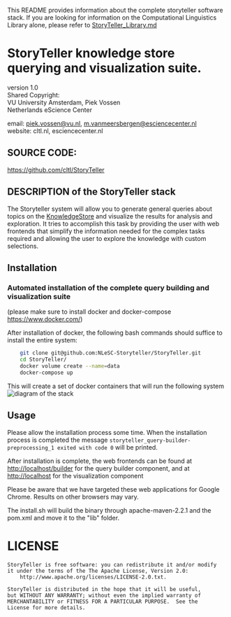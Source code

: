 This README provides information about the complete storyteller software stack. If you are looking for information on the Computational Linguistics Library alone, please refer to [StoryTeller_Library.md](StoryTeller_Library.md)

StoryTeller knowledge store querying and visualization suite.
=============================================================
version 1.0  
Shared Copyright:  
VU University Amsterdam, Piek Vossen  
Netherlands eScience Center  

email: piek.vossen@vu.nl, m.vanmeersbergen@esciencecenter.nl  
website: cltl.nl, esciencecenter.nl  

## SOURCE CODE:
https://github.com/cltl/StoryTeller

## DESCRIPTION of the StoryTeller stack
The Storyteller system will allow you to generate general queries about topics on the [KnowledgeStore](https://knowledgestore.fbk.eu/) and visualize the results for analysis and exploration. It tries to accomplish this task by providing the user with web frontends that simplify the information needed for the complex tasks required and allowing the user to explore the knowledge with custom selections.

## Installation
### Automated installation of the complete query building and visualization suite
(please make sure to install docker and docker-compose https://www.docker.com/)  

After installation of docker, the following bash commands should suffice to install the entire system:

```bash
    git clone git@github.com:NLeSC-Storyteller/StoryTeller.git
    cd StoryTeller/
    docker volume create --name=data
    docker-compose up
```
This will create a set of docker containers that will run the following system
![diagram of the stack](https://cdn.rawgit.com/NLeSC-Storyteller/StoryTeller/master/doc/stack-diagram.svg "Stack diagram")  

## Usage

Please allow the installation process some time.
When the installation process is completed the message `storyteller_query-builder-preprocessing_1 exited with code 0` will be printed.

After installation is complete, the web frontends can be found at [http://localhost/builder](http://localhost/builder) for the query builder component, and at [http://localhost](http://localhost) for the visualization component

Please be aware that we have targeted these web applications for Google Chrome. Results on other browsers may vary.

The install.sh will build the binary through apache-maven-2.2.1 and the pom.xml and move it to the "lib" folder.

# LICENSE
    StoryTeller is free software: you can redistribute it and/or modify
    it under the terms of the The Apache License, Version 2.0:
        http://www.apache.org/licenses/LICENSE-2.0.txt.

    StoryTeller is distributed in the hope that it will be useful,
    but WITHOUT ANY WARRANTY; without even the implied warranty of
    MERCHANTABILITY or FITNESS FOR A PARTICULAR PURPOSE.  See the
    License for more details.
